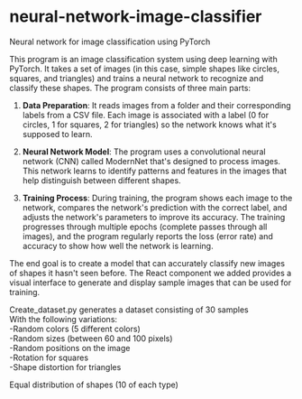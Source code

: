 # neural-network-image-classifier
Neural network for image classification using PyTorch

This program is an image classification system using deep learning with PyTorch. It takes a set of images (in this case, simple shapes like circles, squares, and triangles) and trains a neural network to recognize and classify these shapes. The program consists of three main parts:

1. **Data Preparation**: It reads images from a folder and their corresponding labels from a CSV file. Each image is associated with a label (0 for circles, 1 for squares, 2 for triangles) so the network knows what it's supposed to learn.

2. **Neural Network Model**: The program uses a convolutional neural network (CNN) called ModernNet that's designed to process images. This network learns to identify patterns and features in the images that help distinguish between different shapes.

3. **Training Process**: During training, the program shows each image to the network, compares the network's prediction with the correct label, and adjusts the network's parameters to improve its accuracy. The training progresses through multiple epochs (complete passes through all images), and the program regularly reports the loss (error rate) and accuracy to show how well the network is learning.

The end goal is to create a model that can accurately classify new images of shapes it hasn't seen before. The React component we added provides a visual interface to generate and display sample images that can be used for training.


Create_dataset.py generates a dataset consisting of 30 samples  
With the following variations:  
-Random colors (5 different colors)  
-Random sizes (between 60 and 100 pixels)  
-Random positions on the image  
-Rotation for squares  
-Shape distortion for triangles  
  
Equal distribution of shapes (10 of each type)  
